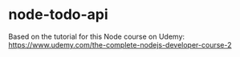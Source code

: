 # node-todo-api

Based on the tutorial for this Node course on Udemy: https://www.udemy.com/the-complete-nodejs-developer-course-2
